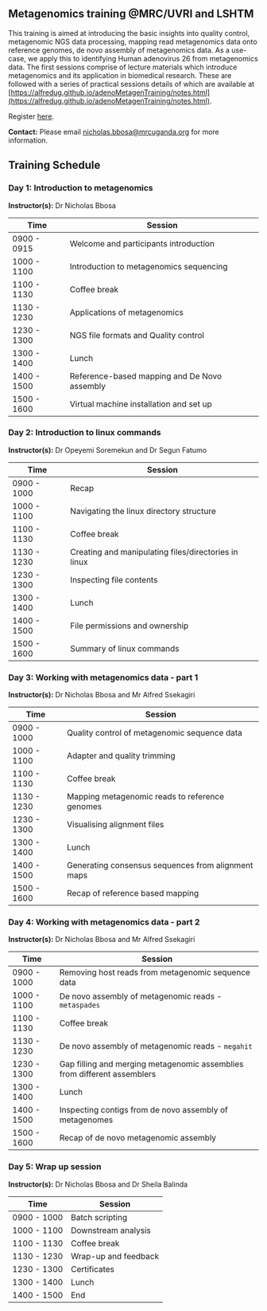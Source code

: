 
## **Metagenomics training @MRC/UVRI and LSHTM**

This training is aimed at introducing the basic insights into quality control, metagenomic NGS data processing, mapping read metagenomics data onto reference genomes, de novo assembly of metagenomics data. As a use-case, we apply this to identifying Human adenovirus 26 from metagenomics data. The first sessions comprise of lecture materials which introduce metagenomics and its application in biomedical research. These are followed with a series of practical sessions details of which are available at [https://alfredug.github.io/adenoMetagenTraining/notes.html](https://alfredug.github.io/adenoMetagenTraining/notes.html).

Register [here](https://docs.google.com/forms/d/1x4La0OaNaTgOCK6cj2FXeNSSdEa5-HAy6LmtiWyTXAA/edit).

**Contact:** Please email [nicholas.bbosa@mrcuganda.org](nicholas.bbosa@mrcuganda.org) for more information.

## **Training Schedule**

### **Day 1: Introduction to metagenomics**

**Instructor(s):** Dr Nicholas Bbosa 

| Time  | Session|
| ------------- | ------------- |
|0900 - 0915 |    Welcome and participants introduction|
|1000 - 1100 |    Introduction to metagenomics sequencing|
|1100 - 1130 |    Coffee break|
|1130 - 1230 |    Applications of metagenomics|
|1230 - 1300 |    NGS file formats and Quality control |
|1300 - 1400 |    Lunch |
|1400 - 1500 |    Reference-based mapping and De Novo assembly |
|1500 - 1600 |    Virtual machine installation and set up|

### **Day 2: Introduction to linux commands**

**Instructor(s):** Dr Opeyemi Soremekun and Dr Segun Fatumo

| Time  | Session|
| ------------- | ------------- |
|0900 - 1000 |    Recap|
|1000 - 1100 |    Navigating the linux directory structure |
|1100 - 1130 |    Coffee break|
|1130 - 1230 |    Creating and manipulating files/directories in linux|
|1230 - 1300 |    Inspecting file contents|
|1300 - 1400 |    Lunch |
|1400 - 1500 |    File permissions and ownership |
|1500 - 1600 |    Summary of linux commands |

### **Day 3: Working with metagenomics data - part 1**

**Instructor(s):** Dr Nicholas Bbosa and Mr Alfred Ssekagiri

| Time  | Session|
| ------------- | ------------- |
|0900 - 1000 |    Quality control of metagenomic sequence data|
|1000 - 1100 |    Adapter and quality trimming |
|1100 - 1130 |    Coffee break|
|1130 - 1230 |    Mapping metagenomic reads to reference genomes|
|1230 - 1300 |    Visualising alignment files|
|1300 - 1400 |    Lunch |
|1400 - 1500 |    Generating consensus sequences from alignment maps |
|1500 - 1600 |    Recap of reference based mapping |

### **Day 4: Working with metagenomics data - part 2**

**Instructor(s):** Dr Nicholas Bbosa and Mr Alfred Ssekagiri

| Time  | Session|
| ------------- | ------------- |
|0900 - 1000 |    Removing host reads from metagenomic sequence data|
|1000 - 1100 |    De novo assembly of metagenomic reads - `metaspades`|
|1100 - 1130 |    Coffee break|
|1130 - 1230 |    De novo assembly of metagenomic reads - `megahit`|
|1230 - 1300 |    Gap filling and merging metagenomic assemblies from different assemblers |
|1300 - 1400 |    Lunch |
|1400 - 1500 |    Inspecting contigs from de novo assembly of metagenomes |
|1500 - 1600 |    Recap of de novo metagenomic assembly |

### **Day 5: Wrap up session**

**Instructor(s):** Dr Nicholas Bbosa and Dr Sheila Balinda

| Time  | Session|
| ------------- | ------------- |
|0900 - 1000 |    Batch scripting |
|1000 - 1100 |    Downstream analysis |
|1100 - 1130 |    Coffee break|
|1130 - 1230 |    Wrap-up and feedback|
|1230 - 1300 |    Certificates
|1300 - 1400 |    Lunch |
|1400 - 1500 |    End |
